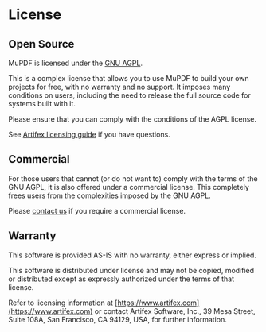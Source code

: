 # License

## Open Source

MuPDF is licensed under the [GNU AGPL](https://www.gnu.org/licenses/agpl-3.0.html).

This is a complex license that allows you to use MuPDF to build your own
projects for free, with no warranty and no support. It imposes many conditions
on users, including the need to release the full source code for systems built
with it.

Please ensure that you can comply with the conditions of the AGPL license.

See [Artifex licensing guide](https://artifex.com/licensing) if you have questions.

## Commercial

For those users that cannot (or do not want to) comply with the terms of the
GNU AGPL, it is also offered under a commercial license. This completely frees
users from the complexities imposed by the GNU AGPL.

Please [contact us](https://artifex.com/contact/mupdf) if you require a
commercial license.

## Warranty

This software is provided AS-IS with no warranty, either express or implied.

This software is distributed under license and may not be copied, modified or
distributed except as expressly authorized under the terms of that license.

Refer to licensing information at [https://www.artifex.com](https://www.artifex.com) or contact Artifex
Software, Inc., 39 Mesa Street, Suite 108A, San Francisco, CA 94129, USA, for
further information.
